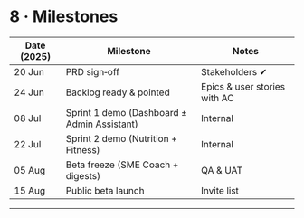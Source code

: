 # 8 · Milestones
| Date (2025) | Milestone | Notes |
|-------------|-----------|-------|
| 20 Jun | PRD sign‑off | Stakeholders ✔︎ |
| 24 Jun | Backlog ready & pointed | Epics & user stories with AC |
| 08 Jul | Sprint 1 demo (Dashboard ± Admin Assistant) | Internal |
| 22 Jul | Sprint 2 demo (Nutrition + Fitness) | Internal |
| 05 Aug | Beta freeze (SME Coach + digests) | QA & UAT |
| 15 Aug | Public beta launch | Invite list |

---

